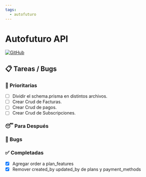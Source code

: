 ```yaml
---
tags:
  - autofuturo
---
```

# Autofuturo API
[![GitHub](https://img.shields.io/badge/GitHub-Repository-blue.svg)](https://github.com/autofuturo/autofuturo-api)

## 📋 Tareas / Bugs
### 🚨 Prioritarias

- [ ] Dividir el schema.prisma en distintos archivos. 
- [ ] Crear Crud de Facturas.
- [ ] Crear Crud de pagos.
- [ ] Crear Crud de Subscripciones.

### 😴 Para Después


### 🐛 Bugs


### ✅ Completadas

- [x] Agregar order a plan_features
- [x] Remover created_by updated_by de plans y payment_methods